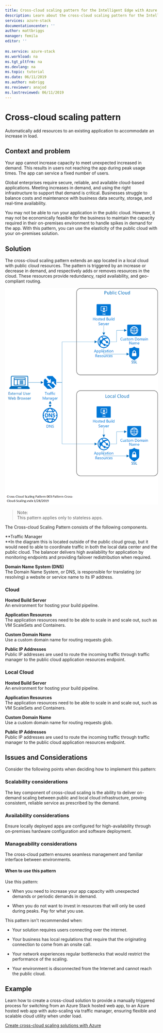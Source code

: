 ```yaml
---
title: Cross-cloud scaling pattern for the Intelligent Edge with Azure Stack | Microsoft Docs
description: Learn about the cross-cloud scaling pattern for the Intelligent Edge with Azure Stack
services: azure-stack
documentationcenter: ''
author: mattbriggs
manager: femila
editor: ''

ms.service: azure-stack
ms.workload: na
ms.tgt_pltfrm: na
ms.devlang: na
ms.topic: tutorial
ms.date: 06/11/2019
ms.author: mabrigg
ms.reviewer: anajod
ms.lastreviewed: 06/11/2019
---
```


# Cross-cloud scaling pattern

Automatically add resources to an existing application to accommodate an increase in load.

## Context and problem

Your app cannot increase capacity to meet unexpected increased in demand. This results in users not reaching the app during peak usage times. The app can service a fixed number of users.

Global enterprises require secure, reliable, and available cloud-based applications. Meeting increases in demand, and using the right infrastructure to support that demand is critical. Businesses struggle to balance costs and maintenance with business data security, storage, and real-time availability.

You may not be able to run your application in the public cloud. However, it may not be economically feasible for the business to maintain the capacity required in their on-premises environment to handle spikes in demand for the app. With this pattern, you can use the elasticity of the public cloud with your on-premises solution.

## Solution

The cross-cloud scaling pattern extends an app located in a local cloud with public cloud resources. The pattern is triggered by an increase or decrease in demand, and respectively adds or removes resources in the cloud. These resources provide redundancy, rapid availability, and geo-compliant routing.

![Cross-cloud scaling pattern](media/azure-stack-edge-pattern-cross-cloud-scaling/cross-cloud-scaling.png)

> Note:  
> This pattern applies only to stateless apps.

The Cross-cloud Scaling Pattern consists of the following components.

**Traffic Manager\
**In the diagram this is located outside of the public cloud group, but it would need to able to coordinate traffic in both the local data center and the public cloud. The balancer delivers high availability for application by monitoring endpoints and providing failover redistribution when required.

**Domain Name System (DNS)**  
The Domain Name System, or DNS, is responsible for translating (or resolving) a website or service name to its IP address.

### Cloud

**Hosted Build Server**  
An environment for hosting your build pipeline.

**Application Resources**  
The application resources need to be able to scale in and scale out, such as VM ScaleSets and Containers.

**Custom Domain Name**  
Use a custom domain name for routing requests glob.

**Public IP Addresses**  
Public IP addresses are used to route the incoming traffic through traffic manager to the public cloud application resources endpoint.  

### Local Cloud

**Hosted Build Server**  
An environment for hosting your build pipeline.

**Application Resources**  
The application resources need to be able to scale in and scale out, such as VM ScaleSets and Containers.

**Custom Domain Name**  
Use a custom domain name for routing requests glob.

**Public IP Addresses**  
Public IP addresses are used to route the incoming traffic through traffic manager to the public cloud application resources endpoint. 

## Issues and Considerations


Consider the following points when deciding how to implement this pattern:

### Scalability considerations

The key component of cross-cloud scaling is the ability to deliver on-demand scaling between public and local cloud infrastructure, proving consistent, reliable service as prescribed by the demand.

### Availability considerations

Ensure locally deployed apps are configured for high-availability through on-premises hardware configuration and software deployment.

### Manageability considerations

The cross-cloud pattern ensures seamless management and familiar interface between environments.

#### When to use this pattern

Use this pattern:

-   When you need to increase your app capacity with unexpected demands or periodic demands in demand.

-   When you do not want to invest in resources that will only be used during peaks. Pay for what you use.

This pattern isn't recommended when:

-   Your solution requires users connecting over the internet.

-   Your business has local regulations that require that the originating connection to come from an onsite call.

-   Your network experiences regular bottlenecks that would restrict the performance of the scaling.

-   Your environment is disconnected from the Internet and cannot reach the public cloud.

## Example

Learn how to create a cross-cloud solution to provide a manually triggered process for switching from an Azure Stack hosted web app, to an Azure hosted web app with auto-scaling via traffic manager, ensuring flexible and scalable cloud utility when under load.

[Create cross-cloud scaling solutions with Azure](https://docs.microsoft.com/azure/azure-stack/user/azure-stack-solution-cloud-burst)